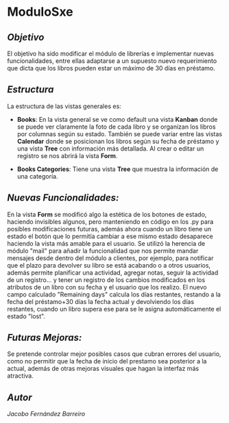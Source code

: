 # ModuloSxe
## _Objetivo_
El objetivo ha sido modificar el módulo de librerías e implementar nuevas funcionalidades, entre ellas adaptarse a un supuesto nuevo requerimiento que dicta que los libros pueden estar un máximo de 30 días en préstamo.
## _Estructura_
La estructura de las vistas generales es:
- **Books**:
    En la vista general se ve como default una vista **Kanban** donde se puede ver claramente la foto de cada libro y se organizan los libros por columnas según su estado. También se puede variar entre las vistas **Calendar** donde se posicionan los libros según su fecha de préstamo y una vista **Tree** con información más detallada. Al crear o editar un registro se nos abrirá la vista **Form**.
  
- **Books Categories**:
    Tiene una vista **Tree** que muestra la información de una categoría.
    
## _Nuevas Funcionalidades:_
   En la vista **Form** se modificó algo la estética de los botones de estado, haciendo invisibles algunos, pero manteniendo en código en los .py para posibles modificaciones futuras, además ahora cuando un libro tiene un estado el botón que lo permitía cambiar a ese mismo estado desaparece haciendo la vista más amable para el usuario. Se utilizó la herencia de módulo "mail" para añadir la funcionalidad que nos permite mandar mensajes desde dentro del módulo a clientes, por ejemplo, para notificar que el plazo para devolver su libro se está acabando o a otros usuarios, además permite planificar una actividad, agregar notas, seguir la actividad de un registro... y tener un registro de los cambios modificados en los atributos de un libro con su fecha y el usuario que los realizo.
   El nuevo campo calculado "Remaining days" calcula los días restantes, restando a la fecha del préstamo+30 días la fecha actual y devolviendo los días restantes, cuando un libro supera ese para se le asigna automáticamente el estado "lost". 
   
## _Futuras Mejoras:_   
  Se pretende controlar mejor posibles casos que cubran errores del usuario, como no permitir que la fecha de inicio del prestamo sea posterior a la actual, además de otras mejoras visuales que hagan la interfaz más atractiva.
  
## _Autor_
_Jacobo Fernández Barreiro_  
